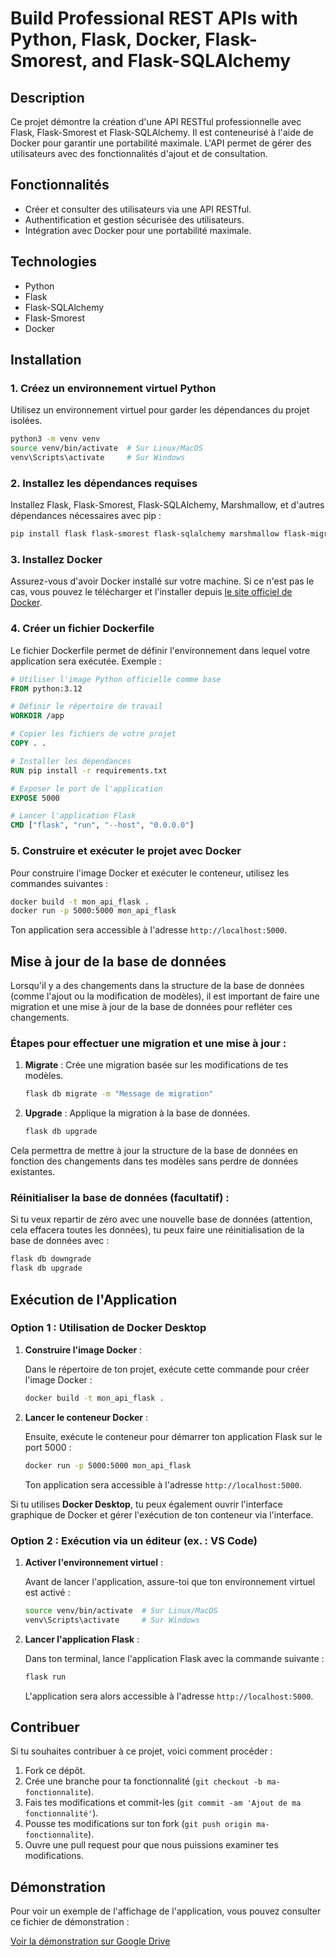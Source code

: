 
# Build Professional REST APIs with Python, Flask, Docker, Flask-Smorest, and Flask-SQLAlchemy

## Description

Ce projet démontre la création d'une API RESTful professionnelle avec Flask, Flask-Smorest et Flask-SQLAlchemy. Il est conteneurisé à l'aide de Docker pour garantir une portabilité maximale. L'API permet de gérer des utilisateurs avec des fonctionnalités d'ajout et de consultation.

## Fonctionnalités

- Créer et consulter des utilisateurs via une API RESTful.
- Authentification et gestion sécurisée des utilisateurs.
- Intégration avec Docker pour une portabilité maximale.

## Technologies

- Python
- Flask
- Flask-SQLAlchemy
- Flask-Smorest
- Docker

## Installation

### 1. Créez un environnement virtuel Python

Utilisez un environnement virtuel pour garder les dépendances du projet isolées.

```bash
python3 -m venv venv
source venv/bin/activate  # Sur Linux/MacOS
venv\Scripts\activate     # Sur Windows
```

### 2. Installez les dépendances requises

Installez Flask, Flask-Smorest, Flask-SQLAlchemy, Marshmallow, et d'autres dépendances nécessaires avec pip :

```bash
pip install flask flask-smorest flask-sqlalchemy marshmallow flask-migrate
```

### 3. Installez Docker

Assurez-vous d'avoir Docker installé sur votre machine. Si ce n'est pas le cas, vous pouvez le télécharger et l'installer depuis [le site officiel de Docker](https://www.docker.com/get-started).

### 4. Créer un fichier Dockerfile

Le fichier Dockerfile permet de définir l'environnement dans lequel votre application sera exécutée. Exemple :

```dockerfile
# Utiliser l'image Python officielle comme base
FROM python:3.12

# Définir le répertoire de travail
WORKDIR /app

# Copier les fichiers de votre projet
COPY . .

# Installer les dépendances
RUN pip install -r requirements.txt

# Exposer le port de l'application
EXPOSE 5000

# Lancer l'application Flask
CMD ["flask", "run", "--host", "0.0.0.0"]
```

### 5. Construire et exécuter le projet avec Docker

Pour construire l'image Docker et exécuter le conteneur, utilisez les commandes suivantes :

```bash
docker build -t mon_api_flask .
docker run -p 5000:5000 mon_api_flask

```
Ton application sera accessible à l'adresse `http://localhost:5000`.


## Mise à jour de la base de données

Lorsqu'il y a des changements dans la structure de la base de données (comme l'ajout ou la modification de modèles), il est important de faire une migration et une mise à jour de la base de données pour refléter ces changements.

### Étapes pour effectuer une migration et une mise à jour :

1. **Migrate** : Crée une migration basée sur les modifications de tes modèles.
   ```bash
   flask db migrate -m "Message de migration"
   ```

2. **Upgrade** : Applique la migration à la base de données.
   ```bash
   flask db upgrade
   ```

Cela permettra de mettre à jour la structure de la base de données en fonction des changements dans tes modèles sans perdre de données existantes.


### Réinitialiser la base de données (facultatif) :

Si tu veux repartir de zéro avec une nouvelle base de données (attention, cela effacera toutes les données), tu peux faire une réinitialisation de la base de données avec :

```bash
flask db downgrade
flask db upgrade
```




## Exécution de l'Application

### Option 1 : Utilisation de Docker Desktop

1. **Construire l'image Docker** :

   Dans le répertoire de ton projet, exécute cette commande pour créer l'image Docker :

   ```bash
   docker build -t mon_api_flask .
   ```

2. **Lancer le conteneur Docker** :

   Ensuite, exécute le conteneur pour démarrer ton application Flask sur le port 5000 :

   ```bash
   docker run -p 5000:5000 mon_api_flask
   ```

   Ton application sera accessible à l'adresse `http://localhost:5000`.

Si tu utilises **Docker Desktop**, tu peux également ouvrir l'interface graphique de Docker et gérer l'exécution de ton conteneur via l'interface.

### Option 2 : Exécution via un éditeur (ex. : VS Code)

1. **Activer l'environnement virtuel** :

   Avant de lancer l'application, assure-toi que ton environnement virtuel est activé :

   ```bash
   source venv/bin/activate  # Sur Linux/MacOS
   venv\Scripts\activate     # Sur Windows
   ```

2. **Lancer l'application Flask** :

   Dans ton terminal, lance l'application Flask avec la commande suivante :

   ```bash
   flask run
   ```

   L'application sera alors accessible à l'adresse `http://localhost:5000`.

## Contribuer

Si tu souhaites contribuer à ce projet, voici comment procéder :

1. Fork ce dépôt.
2. Crée une branche pour ta fonctionnalité (`git checkout -b ma-fonctionnalite`).
3. Fais tes modifications et commit-les (`git commit -am 'Ajout de ma fonctionnalité'`).
4. Pousse tes modifications sur ton fork (`git push origin ma-fonctionnalite`).
5. Ouvre une pull request pour que nous puissions examiner tes modifications.
## Démonstration

Pour voir un exemple de l'affichage de l'application, vous pouvez consulter ce fichier de démonstration :

[Voir la démonstration sur Google Drive](https://docs.google.com/document/d/1Xta3Nj-M2Nkp-6z9pcv70Q9wLuUuRwI4IHlwnL8IDCk/edit?tab=t.0)






